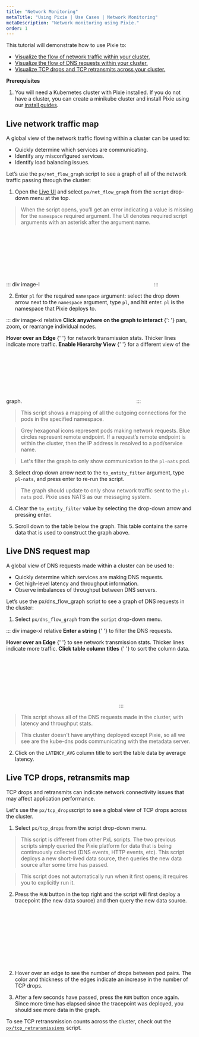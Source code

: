 ```yaml
---
title: "Network Monitoring"
metaTitle: "Using Pixie | Use Cases | Network Monitoring"
metaDescription: "Network monitoring using Pixie."
order: 1
---
```


This tutorial will demonstrate how to use Pixie to:

- [Visualize the flow of network traffic within your cluster.](#visualize-network-traffic-flowing-within-the-cluster)
- [Visualize the flow of DNS requests within your cluster.](#visualize-dns-requests-made-within-the-cluster)
- [Visualize TCP drops and TCP retransmits across your cluster.](#visualize-tcp-drops-and-tcp-retransmissions-across-the-cluster)

**Prerequisites**

1. You will need a Kubernetes cluster with Pixie installed. If you do not have a cluster, you can create a minikube cluster and install Pixie using our [install guides](/installing-pixie/quick-start/).

## Live network traffic map

A global view of the network traffic flowing within a cluster can be used to:

- Quickly determine which services are communicating.
- Identify any misconfigured services.
- Identify load balancing issues.

Let’s use the `px/net_flow_graph` script to see a graph of all of the network traffic passing through the cluster:

1. Open the [Live UI](http://work.withpixie.ai/) and select `px/net_flow_graph` from the `script` drop-down menu at the top.

> When the script opens, you’ll get an error indicating a value is missing for the `namespace` required argument. The UI denotes required script arguments with an asterisk after the argument name.

::: div image-l
<svg title='' src='use-case-tutorials/missing_required_arg.png'/>
:::

2. Enter `pl` for the required `namespace` argument: select the drop down arrow next to the `namespace` argument, type `pl`, and hit enter.  `pl` is the namespace that Pixie deploys to.

::: div image-xl relative
<PoiTooltip top={25} left={15}>
<strong>Click anywhere on the graph to interact</strong>
{': '}
pan, zoom, or rearrange individual nodes.
</PoiTooltip>

<PoiTooltip top={37} left={62}>
<strong>Hover over an Edge</strong>
{' '}
for network transmission stats. Thicker lines indicate more traffic.
</PoiTooltip>

<PoiTooltip top={60} left={87}>
<strong>Enable Hierarchy View</strong>
{' '}
for a different view of the graph.
</PoiTooltip>

<svg title='' src='use-case-tutorials/net_flow_graph.png'/>
:::

> This script shows a mapping of all the outgoing connections for the pods in the specified namespace.

> Grey hexagonal icons represent pods making network requests. Blue circles represent remote endpoint. If a request’s remote endpoint is within the cluster, then the IP address is resolved to a pod/service name.

> Let's filter the graph to only show communication to the `pl-nats` pod.

3. Select drop down arrow next to the `to_entity_filter` argument, type `pl-nats`, and press enter to re-run the script.

> The graph should update to only show network traffic sent to the `pl-nats` pod. Pixie uses NATS as our messaging system.

4. Clear the `to_entity_filter` value by selecting the drop-down arrow and pressing enter.

5. Scroll down to the table below the graph. This table contains the same data that is used to construct the graph above.

## Live DNS request map

A global view of DNS requests made within a cluster can be used to:

- Quickly determine which services are making DNS requests.
- Get high-level latency and throughput information.
- Observe imbalances of throughput between DNS servers.

Let’s use the px/dns_flow_graph script to see a graph of DNS requests in the cluster:

1. Select `px/dns_flow_graph` from the `script` drop-down menu.

::: div image-xl relative
<PoiTooltip top={14} left={28}>
<strong>Enter a string</strong>
{' '}
to filter the DNS requests.
</PoiTooltip>

<PoiTooltip top={50} left={40}>
<strong>Hover over an Edge</strong>
{' '}
to see  network transmission stats. Thicker lines indicate more traffic.
</PoiTooltip>

<PoiTooltip top={72} left={57}>
<strong>Click table column titles</strong>
{' '}
to sort the column data.
</PoiTooltip>

<svg title='' src='use-case-tutorials/dns_flow_graph.png'/>
:::

> This script shows all of the DNS requests made in the cluster, with latency and throughput stats.

> This cluster doesn't have anything deployed except Pixie, so all we see are the kube-dns pods communicating with the metadata server.

2. Click on the `LATENCY_AVG` column title to sort the table data by average latency.

## Live TCP drops, retransmits map

TCP drops and retransmits can indicate network connectivity issues that may affect application performance.

Let's use the `px/tcp_drops`script to see a global view of TCP drops across the cluster.

1. Select `px/tcp_drops` from the script drop-down menu.

> This script is different from other PxL scripts. The two previous scripts simply queried the Pixie platform for data that is being continuously collected (DNS events, HTTP events, etc). This script deploys a new short-lived data source, then queries the new data source after some time has passed.

> This script does not automatically run when it first opens; it requires you to explicitly run it.

2. Press the `RUN` button in the top right and the script will first deploy a tracepoint (the new data source) and then query the new data source.

<svg title='' src='use-case-tutorials/tcp_drops.png'/>

2. Hover over an edge to see the number of drops between pod pairs. The color and thickness of the edges indicate an increase in the number of TCP drops.

3. After a few seconds have passed, press the `RUN` button once again. Since more time has elapsed since the tracepoint was deployed, you should see more data in the graph.

To see TCP retransmission counts across the cluster, check out the [`px/tcp_retransmissions`](http://work.withpixie.ai/script/tcp_retransmissions) script.
